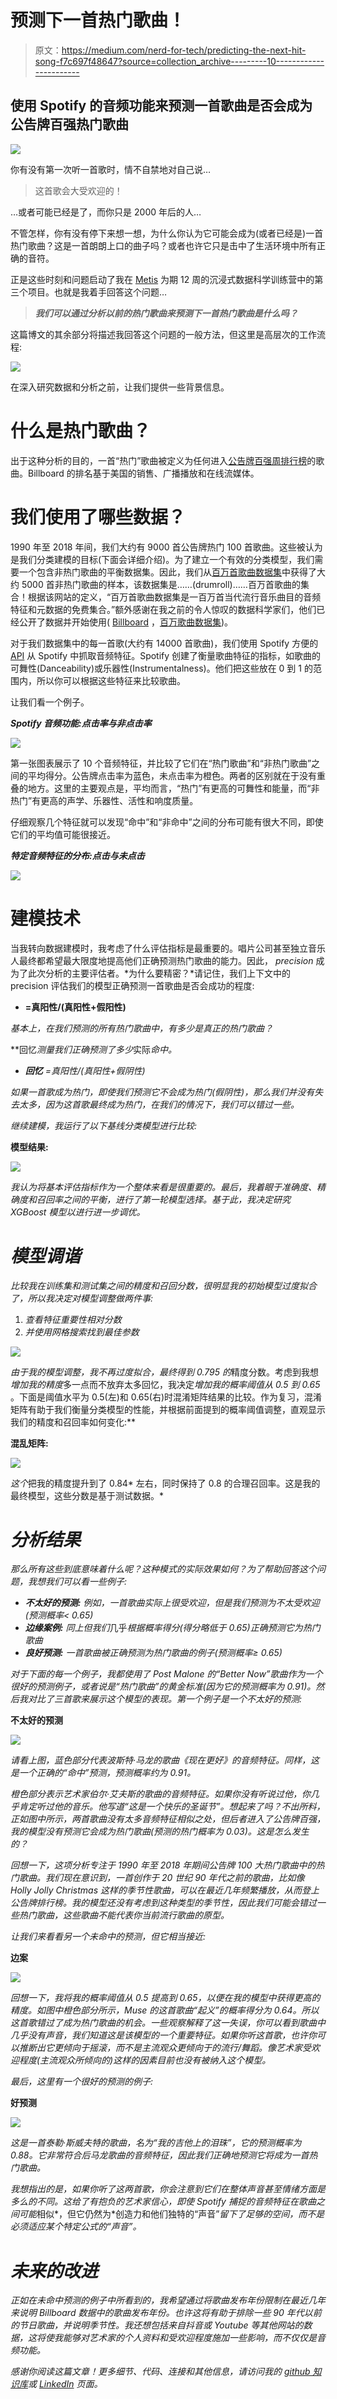 # 预测下一首热门歌曲！

> 原文：<https://medium.com/nerd-for-tech/predicting-the-next-hit-song-f7c697f48647?source=collection_archive---------10----------------------->

## 使用 Spotify 的音频功能来预测一首歌曲是否会成为公告牌百强热门歌曲

![](img/1860d06024e173094d6b27f9272c3b96.png)

你有没有第一次听一首歌时，情不自禁地对自己说…

> 这首歌会大受欢迎的！

…或者可能已经是了，而你只是 2000 年后的人…

不管怎样，你有没有停下来想一想，为什么你认为它可能会成为(或者已经是)一首热门歌曲？这是一首朗朗上口的曲子吗？或者也许它只是击中了生活环境中所有正确的音符。

正是这些时刻和问题启动了我在 [Metis](https://www.thisismetis.com/) 为期 12 周的沉浸式数据科学训练营中的第三个项目。也就是我着手回答这个问题…

> ***我们可以通过分析以前的热门歌曲来预测下一首热门歌曲是什么吗？***

这篇博文的其余部分将描述我回答这个问题的一般方法，但这里是高层次的工作流程:

![](img/ea7683e87add08d83e9e707fba437853.png)

在深入研究数据和分析之前，让我们提供一些背景信息。

# **什么是热门歌曲？**

出于这种分析的目的，一首“热门”歌曲被定义为任何进入[公告牌百强周排行榜](https://www.billboard.com/charts/hot-100)的歌曲。Billboard 的排名基于美国的销售、广播播放和在线流媒体。

# **我们使用了哪些数据？**

1990 年至 2018 年间，我们大约有 9000 首公告牌热门 100 首歌曲。这些被认为是我们分类建模的目标(下面会详细介绍)。为了建立一个有效的分类模型，我们需要一个包含非热门歌曲的平衡数据集。因此，我们从[百万首歌曲数据集](http://millionsongdataset.com/)中获得了大约 5000 首非热门歌曲的样本，该数据集是……(drumroll)……百万首歌曲的集合！根据该网站的定义，“百万首歌曲数据集是一百万首当代流行音乐曲目的音频特征和元数据的免费集合。”额外感谢在我之前的令人惊叹的数据科学家们，他们已经公开了数据并开始使用( [Billboard](https://github.com/sahilmishra0012/PREDICTING-HIT-SONGS-USING-SPOTIFY-DATA/tree/master/Extract%20Features/BillBoard) ，[百万歌曲数据集](https://drive.google.com/file/d/1p13zKI5Q0QejLB-Q8jQBLRiJDRQNmGgD/view))。

对于我们数据集中的每一首歌(大约有 14000 首歌曲)，我们使用 Spotify 方便的 [API](https://developer.spotify.com/documentation/web-api/guides/using-connect-web-api/) 从 Spotify 中抓取音频特征。Spotify 创建了衡量歌曲特征的指标，如歌曲的可舞性(Danceability)或乐器性(Instrumentalness)。他们把这些放在 0 到 1 的范围内，所以你可以根据这些特征来比较歌曲。

让我们看一个例子。

***Spotify 音频功能:点击率与非点击率***

![](img/9c644744c35259e557c3a0b9dcbcfcb9.png)

第一张图表展示了 10 个音频特征，并比较了它们在“热门歌曲”和“非热门歌曲”之间的平均得分。公告牌点击率为蓝色，未点击率为橙色。两者的区别就在于没有重叠的地方。这里的主要观点是，平均而言，“热门”有更高的可舞性和能量，而“非热门”有更高的声学、乐器性、活性和响度质量。

仔细观察几个特征就可以发现“命中”和“非命中”之间的分布可能有很大不同，即使它们的平均值可能很接近。

***特定音频特征的分布:点击与未点击***

![](img/444ff9c4cd2d63ab6638f6012df5b6e5.png)

# **建模技术**

当我转向数据建模时，我考虑了什么评估指标是最重要的。唱片公司甚至独立音乐人最终都希望最大限度地提高他们正确预测热门歌曲的能力。因此， *precision* 成为了此次分析的主要评估者。*为什么要精密？*请记住，我们上下文中的 precision 评估我们的模型正确预测一首歌曲是否会成功的程度:

*   **=真阳性/(真阳性+假阳性)**

*基本上，在我们预测的所有热门歌曲中，有多少是真正的热门歌曲？*

**回忆*测量我们正确预测了多少*实际*命中。*

*   ****回忆*** *=真阳性/(真阳性+假阴性)**

*如果一首歌成为热门，即使我们预测它不会成为热门(假阴性)，那么我们并没有失去太多，因为这首歌最终成为热门，在我们的情况下，我们可以错过一些。*

*继续建模，我运行了以下基线分类模型进行比较:*

****模型结果:****

*![](img/ef0bac60979d56359b3259a5b7ace5ee.png)*

*我认为将基本评估指标作为一个整体来看是很重要的。最后，我着眼于准确度、精确度和召回率之间的平衡，进行了第一轮模型选择。基于此，我决定研究 XGBoost 模型以进行进一步调优。*

# ***模型调谐***

*比较我在训练集和测试集之间的精度和召回分数，很明显我的初始模型过度拟合了，所以我决定对模型调整做两件事:*

1.  *查看特征重要性相对分数*
2.  *并使用网格搜索找到最佳参数*

*![](img/861cff7937d3b3b0b0275f10603fa164.png)*

*由于我的模型调整，我不再过度拟合，最终得到 0.795 的*精度分数。考虑到我想*增加我的精度*多一点而不放弃太多回忆，我决定*增加我的概率阈值从 0.5 到 0.65* 。下面是阈值水平为 0.5(左)和 0.65(右)时混淆矩阵结果的比较。作为复习，混淆矩阵有助于我们衡量分类模型的性能，并根据前面提到的概率阈值调整，直观显示我们的精度和召回率如何变化:**

****混乱矩阵:****

*![](img/449943982d833889853524fa81cd4d2e.png)*

*这个*把我的精度提升到了 0.84* 左右，同时保持了 0.8 的合理召回率。这是我的最终模型，这些分数是基于测试数据。*

# ***分析结果***

*那么所有这些到底意味着什么呢？这种模式的实际效果如何？为了帮助回答这个问题，我想我们可以看一些例子:*

*   ****不太好的预测:*** 例如，一首歌曲实际上很受欢迎，但是我们预测为不太受欢迎(预测概率< 0.65)*
*   ****边缘案例:*** 同上但我们*几乎*根据概率得分(得分略低于 0.65)正确预测它为热门歌曲*
*   ****良好预测:*** 一首歌曲被正确预测为热门歌曲的例子(预测概率≥ 0.65)*

*对于下面的每一个例子，我都使用了 Post Malone 的“Better Now”歌曲作为一个很好的预测例子，或者说是“热门歌曲”的黄金标准(因为它的预测概率为 0.91)。然后我对比了三首歌来展示这个模型的表现。第一个例子是一个不太好的预测:*

****不太好的预测****

*![](img/1cf6b5443a17154f8e4e4e9facba2c47.png)*

*请看上图，蓝色部分代表波斯特·马龙的歌曲《现在更好》的音频特征。同样，这是一个正确的“命中”预测，预测概率约为 0.91。*

*橙色部分表示艺术家伯尔·艾夫斯的歌曲的音频特征。如果你没有听说过他，你几乎肯定听过他的音乐。他写道“这是一个快乐的圣诞节”。想起来了吗？不出所料，正如图中所示，两首歌曲没有太多音频特征相似之处，但后者进入了公告牌百强，我的模型没有预测它会成为热门歌曲(预测的热门概率为 0.03)。这是怎么发生的？*

*回想一下，这项分析专注于 1990 年至 2018 年期间公告牌 100 大热门歌曲中的热门歌曲。我们现在意识到，一首创作于 20 世纪 90 年代之前的歌曲，比如像 Holly Jolly Christmas 这样的季节性歌曲，可以在最近几年频繁播放，从而登上公告牌排行榜。我的模型还没有考虑到这种类型的季节性，因此我们可能会错过一些热门歌曲，这些歌曲不能代表你当前流行歌曲的原型。*

*让我们来看看另一个未命中的预测，但它相当接近:*

****边案****

*![](img/93c6fdf36c79b2963e01bd5502170986.png)*

*回想一下，我将我的概率阈值从 0.5 提高到 0.65，以便在我的模型中获得更高的精度。如图中橙色部分所示，Muse 的这首歌曲“起义”的概率得分为 0.64。所以这首歌错过了成为热门歌曲的机会。一些观察解释了这一失误，你可以看到歌曲中几乎没有声音，我们知道这是该模型的一个重要特征。如果你听这首歌，也许你可以推断出它更倾向于摇滚，而不是主流观众更倾向于的流行/舞蹈。像艺术家受欢迎程度(主流观众所倾向的)这样的因素目前也没有被纳入这个模型。*

*最后，这里有一个很好的预测的例子:*

****好预测****

*![](img/0f49641bdfb9a07c765cc18929d9b1e1.png)*

*这是一首泰勒·斯威夫特的歌曲，名为“我的吉他上的泪珠”，它的预测概率为 0.88。它非常符合后马龙歌曲的音频特征，因此我们正确地预测它将成为一首热门歌曲。*

*我想指出的是，如果你听了这两首歌，你会注意到它们在整体声音甚至情绪方面是多么的不同。这给了有抱负的艺术家信心，即使 Spotify 捕捉的音频特征在歌曲之间可能*相似*，但它仍然为*创造力和他们独特的“声音”*留下了足够的空间，而不是必须适应某个特定公式的“声音”。*

# ***未来的改进***

*正如在未命中预测的例子中所看到的，我希望通过将歌曲发布年份限制在最近几年来说明 Billboard 数据中的歌曲发布年份。也许这将有助于排除一些 90 年代以前的节日歌曲，并说明季节性。我还想包括来自抖音或 Youtube 等其他网站的数据，这将使我能够对艺术家的个人资料和受欢迎程度施加一些影响，而不仅仅是音频功能。*

*感谢你阅读这篇文章！更多细节、代码、连接和其他信息，请访问我的 [github 知识库](https://github.com/chan-chris/Metis_proj3)或 [LinkedIn](https://www.linkedin.com/in/chrischanlkn/) 页面。*